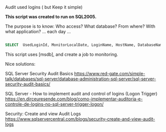 
Audit used logins ( but Keep it simple)

**This script was created to run on SQL2005.**

The purpose is to know: 
Who access? What database? From where? With what application? ... each day ...

``` sql

SELECT  UsedLoginId, MonitorLocalDate, LoginName, HostName, DatabaseName, ProgramName, LastBatch FROM msdb.Monitor.UsedLogin

```

This script uses [msdb], and create a job to monitoring.


Nice solutions:

SQL Server Security Audit Basics
https://www.red-gate.com/simple-talk/databases/sql-server/database-administration-sql-server/sql-server-security-audit-basics/


SQL Server - How to implement audit and control of logins (Logon Trigger)
https://en.dirceuresende.com/blog/como-implementar-auditoria-e-controle-de-logins-no-sql-server-trigger-logon/


Security: Create and view Audit Logs
https://www.sqlservercentral.com/blogs/security-create-and-view-audit-logs